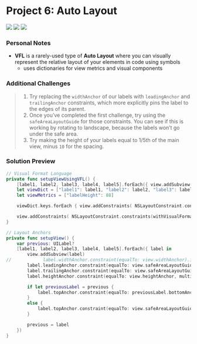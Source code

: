 # Project 6: Auto Layout

[![](https://img.shields.io/badge/Hacking%20with%20iOS-2020.01.31-36A9AE?logo=gumroad)](https://www.hackingwithswift.com/store/hacking-with-ios) [![](https://img.shields.io/badge/Xcode-11.4.1-3d8af0?logo=xcode)](#) [![](https://img.shields.io/badge/Swift-5.2-FA7343?logo=swift)](#)

### Personal Notes
- **VFL** is a rarely-used type of **Auto Layout** where you can visually represent the relative layout of your elements in code using symbols
    - uses dictionaries for view metrics and visual components

### Additional Challenges
> 1. Try replacing the `widthAnchor` of our labels with `leadingAnchor` and `trailingAnchor` constraints, which more explicitly pins the label to the edges of its parent.
> 2. Once you’ve completed the first challenge, try using the `safeAreaLayoutGuide` for those constraints. You can see if this is working by rotating to landscape, because the labels won’t go under the safe area.
> 3. Try making the height of your labels equal to 1/5th of the main view, minus `10` for the spacing.

### Solution Preview
```swift
// Visual Format Language
private func setupViewUsingVFL() {
    [label1, label2, label3, label4, label5].forEach({ view.addSubview($0) })
    let viewDict = ["label1": label1, "label2": label2, "label3": label3, "label4": label4, "label5": label5]
    let viewMetrics = ["labelHeight": 88]

    viewDict.keys.forEach { view.addConstraints( NSLayoutConstraint.constraints(withVisualFormat: "H:|[\($0)]|", options: [], metrics: nil, views: viewDict)) }

    view.addConstraints( NSLayoutConstraint.constraints(withVisualFormat: "V:|[label1(labelHeight@999)]-[label2(label1)]-[label3(label1)]-[label4(label1)]-[label5(label1)]-(>=10)-|", options: [], metrics: viewMetrics, views: viewDict) )
}
```
```swift
// Layout Anchors
private func setupView() {
    var previous: UILabel?
    [label1, label2, label3, label4, label5].forEach({ label in
        view.addSubview(label)
//            label.widthAnchor.constraint(equalTo: view.widthAnchor).isActive = true
        label.leadingAnchor.constraint(equalTo: view.safeAreaLayoutGuide.leadingAnchor).isActive = true
        label.trailingAnchor.constraint(equalTo: view.safeAreaLayoutGuide.trailingAnchor).isActive = true
        label.heightAnchor.constraint(equalTo: view.heightAnchor, multiplier: 0.2, constant: -10).isActive = true

        if let previousLabel = previous {
            label.topAnchor.constraint(equalTo: previousLabel.bottomAnchor, constant: ViewMetrics.labelSpacing).isActive = true
        }
        else {
            label.topAnchor.constraint(equalTo: view.safeAreaLayoutGuide.topAnchor).isActive = true
        }

        previous = label
    })
}
```
